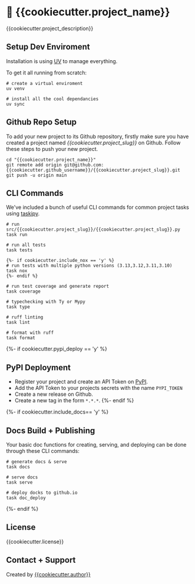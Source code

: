 # :rocket: {{cookiecutter.project_name}}

{{cookiecutter.project_description}}

## Setup Dev Enviroment

Installation is using [UV](https://docs.astral.sh/uv/) to manage everything.

To get it all running from scratch:

```
# create a virtual enviroment
uv venv

# install all the cool dependancies
uv sync
```

## Github Repo Setup

To add your new project to its Github repository, firstly make sure you have created a project named _{{cookiecutter.project_slug}}_ on Github.
Follow these steps to push your new project.

```
cd "{{cookiecutter.project_name}}"
git remote add origin git@github.com:{{cookiecutter.github_username}}/{{cookiecutter.project_slug}}.git
git push -u origin main
```

## CLI Commands

We've included a bunch of useful CLI commands for common project tasks using [taskipy](https://github.com/taskipy/taskipy).

```
# run src/{{cookiecutter.project_slug}}/{{cookiecutter.project_slug}}.py
task run

# run all tests
task tests

{%- if cookiecutter.include_nox == 'y' %}
# run tests with multiple python versions (3.13,3.12,3.11,3.10)
task nox
{%- endif %}

# run test coverage and generate report
task coverage

# typechecking with Ty or Mypy
task type

# ruff linting
task lint

# format with ruff
task format
```

{%- if cookiecutter.pypi_deploy == 'y' %}

## PyPI Deployment

- Register your project and create an API Token on [PyPI](https://pypi.org/).
- Add the API Token to your projects secrets with the name `PYPI_TOKEN`
- Create a new release on Github.
- Create a new tag in the form `*.*.*`.
  {%- endif %}

{%- if cookiecutter.include_docs== 'y' %}

## Docs Build + Publishing

Your basic doc functions for creating, serving, and deploying can be done through these CLI commands:

```
# generate docs & serve
task docs

# serve docs
task serve

# deploy docks to github.io
task doc_deploy
```

{%- endif %}

## License

{{cookiecutter.license}}

## Contact + Support

Created by [{{cookiecutter.author}}](https://github.com/{{cookiecutter.github_username}})
